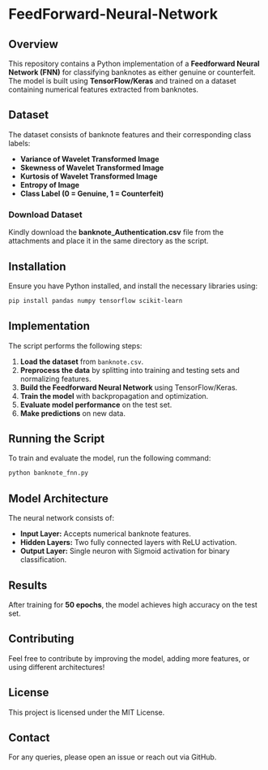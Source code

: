 # FeedForward-Neural-Network

## Overview
This repository contains a Python implementation of a **Feedforward Neural Network (FNN)** for classifying banknotes as either genuine or counterfeit. The model is built using **TensorFlow/Keras** and trained on a dataset containing numerical features extracted from banknotes.

## Dataset
The dataset consists of banknote features and their corresponding class labels:
- **Variance of Wavelet Transformed Image**
- **Skewness of Wavelet Transformed Image**
- **Kurtosis of Wavelet Transformed Image**
- **Entropy of Image**
- **Class Label (0 = Genuine, 1 = Counterfeit)**

### Download Dataset
Kindly download the **banknote_Authentication.csv** file from the attachments and place it in the same directory as the script.

## Installation
Ensure you have Python installed, and install the necessary libraries using:

```bash
pip install pandas numpy tensorflow scikit-learn
```

## Implementation
The script performs the following steps:
1. **Load the dataset** from `banknote.csv`.
2. **Preprocess the data** by splitting into training and testing sets and normalizing features.
3. **Build the Feedforward Neural Network** using TensorFlow/Keras.
4. **Train the model** with backpropagation and optimization.
5. **Evaluate model performance** on the test set.
6. **Make predictions** on new data.

## Running the Script
To train and evaluate the model, run the following command:

```bash
python banknote_fnn.py
```

## Model Architecture
The neural network consists of:
- **Input Layer:** Accepts numerical banknote features.
- **Hidden Layers:** Two fully connected layers with ReLU activation.
- **Output Layer:** Single neuron with Sigmoid activation for binary classification.

## Results
After training for **50 epochs**, the model achieves high accuracy on the test set.

## Contributing
Feel free to contribute by improving the model, adding more features, or using different architectures!

## License
This project is licensed under the MIT License.

## Contact
For any queries, please open an issue or reach out via GitHub.

